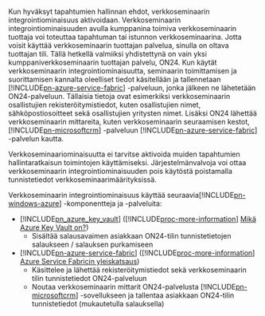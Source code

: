 Kun hyväksyt tapahtumien hallinnan ehdot, verkkoseminaarin integrointiominaisuus aktivoidaan. Verkkoseminaarin integrointiominaisuuden avulla kumppanina toimiva verkkoseminaarin tuottaja voi toteuttaa tapahtuman tai istunnon verkkoseminaarina. Jotta voisit käyttää verkkoseminaarin tuottajan palvelua, sinulla on oltava tuottajan tili. Tällä hetkellä valmiiksi yhdistettynä on vain yksi kumppaniverkkoseminaarin tuottajan palvelu, ON24. Kun käytät verkkoseminaarin integrointiominaisuutta, seminaarin toimittamisen ja suorittamisen kannalta oleelliset tiedot käsitellään ja tallennetaan [!INCLUDE[pn-azure-service-fabric](../includes/pn-azure-service-fabric.md)] -palveluun, jonka jälkeen ne lähetetään ON24-palveluun. Tällaisia tietoja ovat esimerkiksi verkkoseminaarin osallistujien rekisteröitymistiedot, kuten osallistujien nimet, sähköpostiosoitteet sekä osallistujien yritysten nimet. Lisäksi ON24 lähettää verkkoseminaarin mittareita, kuten verkkoseminaarin seuraamisen kestot, [!INCLUDE[pn-microsoftcrm](../includes/pn-microsoftcrm.md)] -palveluun [!INCLUDE[pn-azure-service-fabric](../includes/pn-azure-service-fabric.md)] -palvelun kautta.

Verkkoseminaariominaisuutta ei tarvitse aktivoida muiden tapahtumien hallintaratkaisun toimintojen käyttämiseksi. Järjestelmänvalvoja voi ottaa verkkoseminaarin integrointiominaisuuden pois käytöstä poistamalla tunnistetiedot verkkoseminaarimäärityksissä.

Verkkoseminaarin integrointiominaisuus käyttää seuraavia[!INCLUDE[pn-windows-azure](../includes/pn-windows-azure.md)] -komponentteja ja -palveluita:

- [!INCLUDE[pn_azure_key_vault](../includes/pn_azure_key_vault.md)] ([!INCLUDE[proc-more-information](../includes/proc-more-information.md)] [Mikä Azure Key Vault on?](https://docs.microsoft.com/en-us/azure/key-vault/key-vault-whatis))
  - Sisältää salausavaimen asiakkaan ON24-tilin tunnistetietojen salaukseen / salauksen purkamiseen
- [!INCLUDE[pn-azure-service-fabric](../includes/pn-azure-service-fabric.md)] ([!INCLUDE[proc-more-information](../includes/proc-more-information.md)] [Azure Service Fabricin yleiskatsaus](https://docs.microsoft.com/en-us/azure/service-fabric/service-fabric-overview))
  - Käsittelee ja lähettää rekisteröitymistiedot sekä verkkoseminaarin tilin tunnistetiedot ON24-palveluun
  - Noutaa verkkoseminaarin mittarit ON24-palvelusta [!INCLUDE[pn-microsoftcrm](../includes/pn-microsoftcrm.md)] -sovellukseen ja tallentaa asiakkaan ON24-tilin tunnistetiedot (mukautetulla salauksella)
